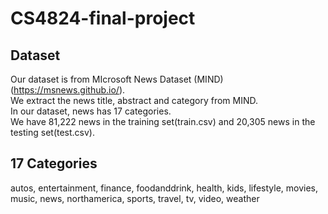 # CS4824-final-project

## Dataset
Our dataset is from MIcrosoft News Dataset (MIND) (https://msnews.github.io/).  
We extract the news title, abstract and category from MIND.  
In our dataset, news has 17 categories.  
We have 81,222 news in the training set(train.csv) and 20,305 news in the testing set(test.csv).  

## 17 Categories  
autos, entertainment, finance, foodanddrink, health, kids, lifestyle, movies, music, news, northamerica, sports, travel, tv, video, weather

